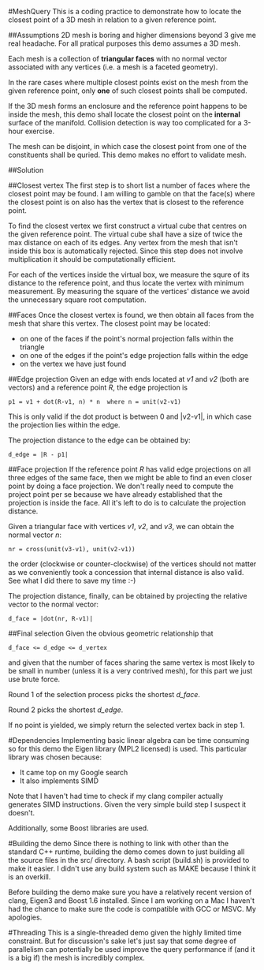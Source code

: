 #MeshQuery
This is a coding practice to demonstrate how to locate 
the closest point of a 3D mesh in relation to a given
reference point.

##Assumptions
2D mesh is boring and higher dimensions beyond 3 give me real 
headache. For all pratical purposes this demo assumes a 3D mesh.

Each mesh is a collection of **triangular faces** with no normal
vector associated with any vertices (i.e. a mesh is a faceted 
geometry).

In the rare cases where multiple closest points exist on the mesh
from the given reference point, only **one** of such closest points
shall be computed.

If the 3D mesh forms an enclosure and the reference point happens
to be inside the mesh, this demo shall locate the closest point on
the **internal** surface of the manifold. Collision detection is
way too complicated for a 3-hour exercise.

The mesh can be disjoint, in which case the closest point from one
of the constituents shall be quried. This demo makes no effort
to validate mesh.

##Solution

##Closest vertex
The first step is to short list a number of faces where the closest
point may be found. I am willing to gamble on that the face(s) where
the closest point is on also has the vertex that is closest to the
reference point.

To find the closest vertex we first construct a virtual cube that 
centres on the given reference point. The virtual cube shall have 
a size of twice the max distance on each of its edges. Any vertex
from the mesh that isn't inside this box is automatically rejected.
Since this step does not involve multiplication it should be 
computationally efficient.

For each of the vertices inside the virtual box, we measure the 
squre of its distance to the reference point, and thus locate the
vertex with minimum measurement. By measuring the square of the
vertices' distance we avoid the unnecessary square root computation.

##Faces
Once the closest vertex is found, we then obtain all faces from the
mesh that share this vertex. The closest point may be located:

* on one of the faces if the point's normal projection falls within 
  the triangle
* on one of the edges if the point's edge projection falls within
  the edge
* on the vertex we have just found

##Edge projection
Given an edge with ends located at *v1* and *v2* (both are vectors) and
a reference point *R*, the edge projection is 

    p1 = v1 + dot(R-v1, n) * n  where n = unit(v2-v1)

This is only valid if the dot product is between 0 and |v2-v1|, in
which case the projection lies within the edge.

The projection distance to the edge can be obtained by:

    d_edge = |R - p1|

##Face projection
If the reference point *R* has valid edge projections on all three
edges of the same face, then we might be able to find an even
closer point by doing a face projection. We don't really need to
compute the project point per se because we have already
established that the projection is inside the face. All it's left
to do is to calculate the projection distance.

Given a triangular face with vertices *v1*, *v2*, and *v3*,
we can obtain the normal vector *n*:

    nr = cross(unit(v3-v1), unit(v2-v1))
    
the order (clockwise or counter-clockwise) of the vertices should
not matter as we conveniently took a concession that internal
distance is also valid. See what I did there to save my time :-)

The projection distance, finally, can be obtained by projecting 
the relative vector to the normal vector:

    d_face = |dot(nr, R-v1)|
    
##Final selection
Given the obvious geometric relationship that

    d_face <= d_edge <= d_vertex

and given that the number of faces sharing the same vertex is
most likely to be small in number (unless it is a very contrived
mesh), for this part we just use brute force.

Round 1 of the selection process picks the shortest *d_face*.

Round 2 picks the shortest *d_edge*.

If no point is yielded, we simply return the selected vertex back
in step 1.

#Dependencies
Implementing basic linear algebra can be time consuming so for this
demo the Eigen library (MPL2 licensed) is used. This particular
library was chosen because:

* It came top on my Google search
* It also implements SIMD

Note that I haven't had time to check if my clang compiler 
actually generates SIMD instructions. Given the very simple
build step I suspect it doesn't.

Additionally, some Boost libraries are used.

#Building the demo
Since there is nothing to link with other than the standard C++ 
runtime, building the demo comes down to just building all the 
source files in the src/ directory. A bash script (build.sh) is
provided to make it easier. I didn't use any build system such 
as MAKE because I think it is an overkill.

Before building the demo make sure you have a relatively recent
version of clang, Eigen3 and Boost 1.6 installed. Since I am
working on a Mac I haven't had the chance to make sure the code
is compatible with GCC or MSVC. My apologies.

#Threading
This is a single-threaded demo given the highly limited time
constraint. But for discussion's sake let's just say that some
degree of parallelism can potentially be used improve the query
performance if (and it is a big if) the mesh is incredibly 
complex.
